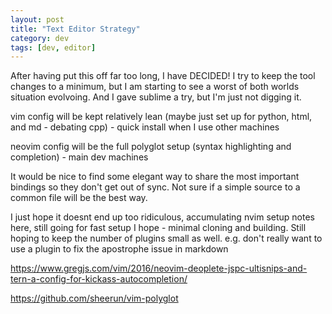 ```yaml
---
layout: post
title: "Text Editor Strategy"
category: dev
tags: [dev, editor]
---
```

  
  
After having put this off far too long, I have DECIDED!  I try to keep the tool changes to a minimum, but I am starting to see a worst of both worlds situation evolvoing.  And I gave sublime a try, but I'm just not digging it.
  
vim config will be kept relatively lean (maybe just set up for python, html, and md - debating cpp) - quick install when I use other machines
  
neovim config will be the full polyglot setup (syntax highlighting and completion) - main dev machines
  
It would be nice to find some elegant way to share the most important bindings so they don't get out of sync.  Not sure if a simple source to a common file will be the best way.

  
  
I just hope it doesnt end up too ridiculous, accumulating nvim setup notes here, still going for fast setup I hope - minimal cloning and building.  Still hoping to keep the number of plugins small as well.  e.g. don't really want to use a plugin to fix the apostrophe issue in markdown
  
https://www.gregjs.com/vim/2016/neovim-deoplete-jspc-ultisnips-and-tern-a-config-for-kickass-autocompletion/
  
https://github.com/sheerun/vim-polyglot
  

